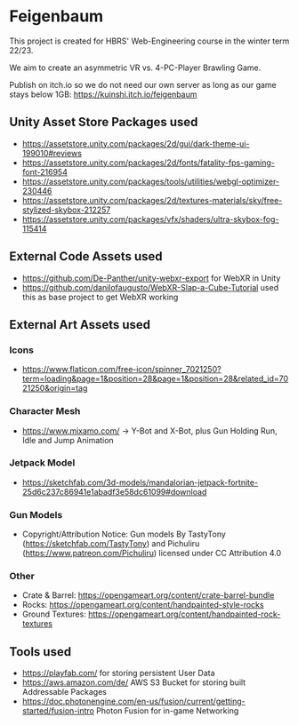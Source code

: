 # Feigenbaum
This project is created for HBRS' Web-Engineering course in the winter term 22/23.

We aim to create an asymmetric VR vs. 4-PC-Player Brawling Game.

Publish on itch.io so we do not need our own server as long as our game stays below 1GB: https://kuinshi.itch.io/feigenbaum

## Unity Asset Store Packages used
- https://assetstore.unity.com/packages/2d/gui/dark-theme-ui-199010#reviews
- https://assetstore.unity.com/packages/2d/fonts/fatality-fps-gaming-font-216954
- https://assetstore.unity.com/packages/tools/utilities/webgl-optimizer-230446
- https://assetstore.unity.com/packages/2d/textures-materials/sky/free-stylized-skybox-212257
- https://assetstore.unity.com/packages/vfx/shaders/ultra-skybox-fog-115414


## External Code Assets used
- https://github.com/De-Panther/unity-webxr-export for WebXR in Unity
- https://github.com/danilofaugusto/WebXR-Slap-a-Cube-Tutorial used this as base project to get WebXR working
  
## External Art Assets used

### Icons
- https://www.flaticon.com/free-icon/spinner_7021250?term=loading&page=1&position=28&page=1&position=28&related_id=7021250&origin=tag

### Character Mesh
- https://www.mixamo.com/ -> Y-Bot and X-Bot, plus Gun Holding Run, Idle and Jump Animation

### Jetpack Model
- https://sketchfab.com/3d-models/mandalorian-jetpack-fortnite-25d6c237c86941e1abadf3e58dc61099#download

### Gun Models
- Copyright/Attribution Notice: 
  Gun models By TastyTony (https://sketchfab.com/TastyTony) and Pichuliru (https://www.patreon.com/Pichuliru) licensed under CC Attribution 4.0

### Other
- Crate & Barrel: https://opengameart.org/content/crate-barrel-bundle
- Rocks: https://opengameart.org/content/handpainted-style-rocks
- Ground Textures: https://opengameart.org/content/handpainted-rock-textures

## Tools used
- https://playfab.com/ for storing persistent User Data
- https://aws.amazon.com/de/ AWS S3 Bucket for storing built Addressable Packages
- https://doc.photonengine.com/en-us/fusion/current/getting-started/fusion-intro Photon Fusion for in-game Networking